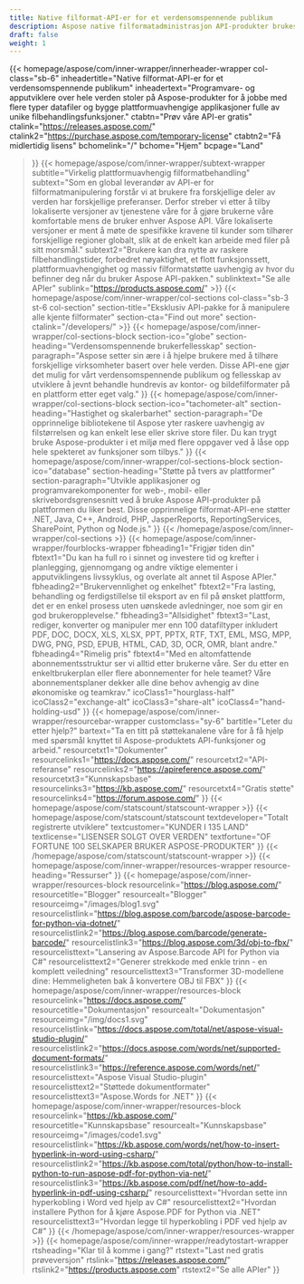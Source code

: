 ```yaml
---
title: Native filformat-API-er for et verdensomspennende publikum
description: Aspose native filformatadministrasjon API-produkter brukes av utviklere globalt for å manipulere dokumenter og bilder på alle populære plattformer.
draft: false
weight: 1
---
```

{{< homepage/aspose/com/inner-wrapper/innerheader-wrapper col-class="sb-6"
  inheadertitle="Native filformat-API-er for et verdensomspennende publikum"
  inheadertext="Programvare- og apputviklere over hele verden stoler på Aspose-produkter for å jobbe med flere typer datafiler og bygge plattformuavhengige applikasjoner fulle av unike filbehandlingsfunksjoner."
  ctabtn="Prøv våre API-er gratis"
  ctalink="https://releases.aspose.com/"
  ctalink2="https://purchase.aspose.com/temporary-license"
  ctabtn2="Få midlertidig lisens"
  bchomelink="/"
  bchome="Hjem"
  bcpage="Land"
  >}}
   {{< homepage/aspose/com/inner-wrapper/subtext-wrapper
   subtitle="Virkelig plattformuavhengig filformatbehandling"
   subtext="Som en global leverandør av API-er for filformatmanipulering forstår vi at brukere fra forskjellige deler av verden har forskjellige preferanser. Derfor streber vi etter å tilby lokaliserte versjoner av tjenestene våre for å gjøre brukerne våre komfortable mens de bruker enhver Aspose API. Våre lokaliserte versjoner er ment å møte de spesifikke kravene til kunder som tilhører forskjellige regioner globalt, slik at de enkelt kan arbeide med filer på sitt morsmål."
   subtext2="Brukere kan dra nytte av raskere filbehandlingstider, forbedret nøyaktighet, et flott funksjonssett, plattformuavhengighet og massiv filformatstøtte uavhengig av hvor du befinner deg når du bruker Aspose API-pakken."
   sublinktext="Se alle APIer"
   sublink="https://products.aspose.com/" >}} 
{{< homepage/aspose/com/inner-wrapper/col-sections col-class="sb-3 st-6 col-section"
section-title="Eksklusiv API-pakke for å manipulere alle kjente filformater"
section-cta="Find out more"
section-ctalink="/developers/" >}}
{{< homepage/aspose/com/inner-wrapper/col-sections-block section-ico="globe"
section-heading="Verdensomspennende brukerfellesskap"
section-paragraph="Aspose setter sin ære i å hjelpe brukere med å tilhøre forskjellige virksomheter basert over hele verden. Disse API-ene gjør det mulig for vårt verdensomspennende publikum og fellesskap av utviklere å jevnt behandle hundrevis av kontor- og bildefilformater på en plattform etter eget valg."
>}}
{{< homepage/aspose/com/inner-wrapper/col-sections-block section-ico="tachometer-alt"
section-heading="Hastighet og skalerbarhet"
section-paragraph="De opprinnelige bibliotekene til Aspose yter raskere uavhengig av filstørrelsen og kan enkelt lese eller skrive store filer. Du kan trygt bruke Aspose-produkter i et miljø med flere oppgaver ved å låse opp hele spekteret av funksjoner som tilbys."
>}}
{{< homepage/aspose/com/inner-wrapper/col-sections-block section-ico="database"
section-heading="Støtte på tvers av plattformer"
section-paragraph="Utvikle applikasjoner og programvarekomponenter for web-, mobil- eller skrivebordsgrensesnitt ved å bruke Aspose API-produkter på plattformen du liker best. Disse opprinnelige filformat-API-ene støtter .NET, Java, C++, Android, PHP, JasperReports, ReportingServices, SharePoint, Python og Node.js."
>}}
{{< /homepage/aspose/com/inner-wrapper/col-sections >}}
{{< homepage/aspose/com/inner-wrapper/fourblocks-wrapper
fbheading1="Frigjør tiden din"
fbtext1="Du kan ha full ro i sinnet og investere tid og krefter i planlegging, gjennomgang og andre viktige elementer i apputviklingens livssyklus, og overlate alt annet til Aspose APIer."
fbheading2="Brukervennlighet og enkelhet"
fbtext2="Fra lasting, behandling og ferdigstillelse til eksport av en fil på ønsket plattform, det er en enkel prosess uten uønskede avledninger, noe som gir en god brukeropplevelse."
fbheading3="Allsidighet"
fbtext3="Last, rediger, konverter og manipuler mer enn 100 datafiltyper inkludert PDF, DOC, DOCX, XLS, XLSX, PPT, PPTX, RTF, TXT, EML, MSG, MPP, DWG, PNG, PSD, EPUB, HTML, CAD, 3D, OCR, OMR, blant andre."
fbheading4="Rimelig pris"
fbtext4="Med en altomfattende abonnementsstruktur ser vi alltid etter brukerne våre. Ser du etter en enkeltbrukerplan eller flere abonnementer for hele teamet? Våre abonnementsplaner dekker alle dine behov avhengig av dine økonomiske og teamkrav."
icoClass1="hourglass-half" icoClass2="exchange-alt" icoClass3="share-alt" icoClass4="hand-holding-usd"
>}} 
{{< homepage/aspose/com/inner-wrapper/resourcebar-wrapper customclass="sy-6"
bartitle="Leter du etter hjelp?"
bartext="Ta en titt på støttekanalene våre for å få hjelp med spørsmål knyttet til Aspose-produktets API-funksjoner og arbeid."
resourcetxt1="Dokumenter"
resourcelinks1="https://docs.aspose.com/"
resourcetxt2="API-referanse"
resourcelinks2="https://apireference.aspose.com/"
resourcetxt3="Kunnskapsbase"
resourcelinks3="https://kb.aspose.com/"
resourcetxt4="Gratis støtte"
resourcelinks4="https://forum.aspose.com/"
>}}
{{< homepage/aspose/com/statscount/statscount-wrapper >}}
{{< homepage/aspose/com/statscount/statscount
textdeveloper="Totalt registrerte utviklere"
textcustomer="KUNDER I 135 LAND"
textlicense="LISENSER SOLGT OVER VERDEN"
textfortune="OF FORTUNE 100 SELSKAPER BRUKER ASPOSE-PRODUKTER"
>}}
{{< /homepage/aspose/com/statscount/statscount-wrapper >}}
{{< homepage/aspose/com/inner-wrapper/resources-wrapper
resource-heading="Ressurser"
>}}
{{< homepage/aspose/com/inner-wrapper/resources-block resourcelink="https://blog.aspose.com/"
resourcetitle="Blogger"
resourcealt="Blogger"
resourceimg="/images/blog1.svg" resourcelistlink="https://blog.aspose.com/barcode/aspose-barcode-for-python-via-dotnet/" resourcelistlink2="https://blog.aspose.com/barcode/generate-barcode/" resourcelistlink3="https://blog.aspose.com/3d/obj-to-fbx/"
resourcelisttext="Lansering av Aspose.Barcode API for Python via C#"
resourcelisttext2="Generer strekkode med enkle trinn - en komplett veiledning"
resourcelisttext3="Transformer 3D-modellene dine: Hemmeligheten bak å konvertere OBJ til FBX"
>}}
{{< homepage/aspose/com/inner-wrapper/resources-block resourcelink="https://docs.aspose.com/"
resourcetitle="Dokumentasjon"
resourcealt="Dokumentasjon"
resourceimg="/img/docs1.svg" resourcelistlink="https://docs.aspose.com/total/net/aspose-visual-studio-plugin/" resourcelistlink2="https://docs.aspose.com/words/net/supported-document-formats/" resourcelistlink3="https://reference.aspose.com/words/net/"
resourcelisttext="Aspose Visual Studio-plugin"
resourcelisttext2="Støttede dokumentformater"
resourcelisttext3="Aspose.Words for .NET"
>}}
{{< homepage/aspose/com/inner-wrapper/resources-block resourcelink="https://kb.aspose.com/"
resourcetitle="Kunnskapsbase"
resourcealt="Kunnskapsbase"
resourceimg="/images/code1.svg" resourcelistlink="https://kb.aspose.com/words/net/how-to-insert-hyperlink-in-word-using-csharp/" resourcelistlink2="https://kb.aspose.com/total/python/how-to-install-python-to-run-aspose-pdf-for-python-via-net/" resourcelistlink3="https://kb.aspose.com/pdf/net/how-to-add-hyperlink-in-pdf-using-csharp/"
resourcelisttext="Hvordan sette inn hyperkobling i Word ved hjelp av C#"
resourcelisttext2="Hvordan installere Python for å kjøre Aspose.PDF for Python via .NET"
resourcelisttext3="Hvordan legge til hyperkobling i PDF ved hjelp av C#"
>}}
{{< /homepage/aspose/com/inner-wrapper/resources-wrapper >}}
{{< homepage/aspose/com/inner-wrapper/readytostart-wrapper
rtsheading="Klar til å komme i gang?"
rtstext="Last ned gratis prøveversjon"
rtslink="https://releases.aspose.com/"
rtslink2="https://products.aspose.com"
rtstext2="Se alle APIer"
>}}
